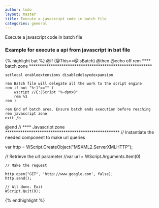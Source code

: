 ```yaml
---
author: todo
layout: master
title: Execute a javascript code in batch file
categories: general
---
```


Execute a javascript code in batch file

### Example for execute a api from javascript in bat file

{% highlight bat %}
@if (@This==@IsBatch) @then
@echo off
rem **** batch zone *********************************************************

    setlocal enableextensions disabledelayedexpansion

    rem Batch file will delegate all the work to the script engine 
    rem if not "%~1"=="" (
        wscript //E:JScript "%~dpnx0"
		rem %1
    rem )

    rem End of batch area. Ensure batch ends execution before reaching
    rem javascript zone
    exit /b

@end
// **** Javascript zone *****************************************************
// Instantiate the needed component to make url queries

var http = WScript.CreateObject("MSXML2.ServerXMLHTTP");

// Retrieve the url parameter
//var url = WScript.Arguments.Item(0)

    // Make the request

    http.open("GET", 'http://www.google.com', false);
    http.send();

    // All done. Exit
    WScript.Quit(0);
{% endhighlight %}
